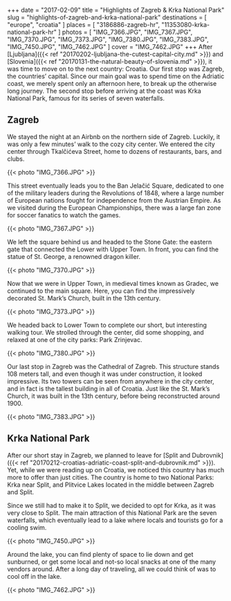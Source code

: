 +++
date   = "2017-02-09"
title  = "Highlights of Zagreb & Krka National Park"
slug   = "highlights-of-zagreb-and-krka-national-park"
destinations = [ "europe", "croatia" ]
places = [ "3186886-zagreb-hr", "11353080-krka-national-park-hr" ]
photos = [
  "IMG_7366.JPG", "IMG_7367.JPG", "IMG_7370.JPG", "IMG_7373.JPG", "IMG_7380.JPG",
  "IMG_7383.JPG", "IMG_7450.JPG", "IMG_7462.JPG"
]
cover = "IMG_7462.JPG"
+++
After [Ljubljana]({{< ref "20170202-ljubljana-the-cutest-capital-city.md" >}}) and [Slovenia]({{< ref "20170131-the-natural-beauty-of-slovenia.md" >}}), it was time to move on to the next country: Croatia. Our first stop was Zagreb, the countries’ capital. Since our main goal was to spend time on the Adriatic coast, we merely spent only an afternoon here, to break up the otherwise long journey. The second stop before arriving at the coast was Krka National Park, famous for its series of seven waterfalls.

<!--more-->
## Zagreb
We stayed the night at an Airbnb on the northern side of Zagreb. Luckily, it was only a few minutes’ walk to the cozy city center. We entered the city center through Tkalčićeva Street, home to dozens of restaurants, bars, and clubs.

{{< photo "IMG_7366.JPG" >}}

This street eventually leads you to the Ban Jelačić Square, dedicated to one of the military leaders during the Revolutions of 1848, where a large number of European nations fought for independence from the Austrian Empire. As we visited during the European Championships, there was a large fan zone for soccer fanatics to watch the games.

{{< photo "IMG_7367.JPG" >}}

We left the square behind us and headed to the Stone Gate: the eastern gate that connected the Lower with Upper Town. In front, you can find the statue of St. George, a renowned dragon killer.

{{< photo "IMG_7370.JPG" >}}

Now that we were in Upper Town, in medieval times known as Gradec, we continued to the main square. Here, you can find the impressively decorated St. Mark’s Church, built in the 13th century.

{{< photo "IMG_7373.JPG" >}}

We headed back to Lower Town to complete our short, but interesting walking tour. We strolled through the center, did some shopping, and relaxed at one of the city parks: Park Zrinjevac.

{{< photo "IMG_7380.JPG" >}}

Our last stop in Zagreb was the Cathedral of Zagreb. This structure stands 108 meters tall, and even though it was under construction, it looked impressive. Its two towers can be seen from anywhere in the city center, and in fact is the tallest building in all of Croatia. Just like the St. Mark’s Church, it was built in the 13th century, before being reconstructed around 1900.

{{< photo "IMG_7383.JPG" >}}

## Krka National Park
After our short stay in Zagreb, we planned to leave for [Split and Dubrovnik]({{< ref "20170212-croatias-adriatic-coast-split-and-dubrovnik.md" >}}). Yet, while we were reading up on Croatia, we noticed this country has much more to offer than just cities. The country is home to two National Parks: Krka near Split, and Plitvice Lakes located in the middle between Zagreb and Split.

Since we still had to make it to Split, we decided to opt for Krka, as it was very close to Split. The main attraction of this National Park are the seven waterfalls, which eventually lead to a lake where locals and tourists go for a cooling swim.

{{< photo "IMG_7450.JPG" >}}

Around the lake, you can find plenty of space to lie down and get sunburned, or get some local and not-so local snacks at one of the many vendors around. After a long day of traveling, all we could think of was to cool off in the lake.

{{< photo "IMG_7462.JPG" >}}